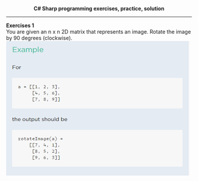 
<p align="center" ><b>C# Sharp programming exercises, practice, solution</b></p>

<hr>

<div>
  <b>Exercises 1</b><br>
  You are given an n x n 2D matrix that represents an image. Rotate the image by 90 degrees (clockwise).<br>
  <img src="https://github.com/Tirans3/NoteWithLinq/blob/master/images/Image%205.jpg">
</div>  



